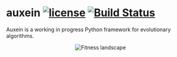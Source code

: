 # auxein [![license](https://img.shields.io/hexpm/l/plug.svg?maxAge=2592000)](https://github.com/auxein/auxein/blob/master/LICENSE) [![Build Status](https://travis-ci.org/auxein/auxein.svg?branch=master)](https://travis-ci.org/auxein/auxein)

Auxein is a working in progress Python framework for evolutionary algorithms.

<p align="center">
  <img src="https://github.com/auxein/auxein/blob/master/docs/landscape.gif?raw=true" alt="Fitness landscape"/>
</p>
